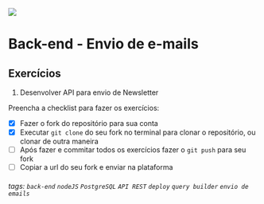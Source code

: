![](https://i.imgur.com/xG74tOh.png)

# Back-end - Envio de e-mails

## Exercícios

1.  Desenvolver API para envio de Newsletter

Preencha a checklist para fazer os exercícios:

- [x] Fazer o fork do repositório para sua conta
- [x] Executar `git clone` do seu fork no terminal para clonar o repositório, ou clonar de outra maneira
- [ ] Após fazer e commitar todos os exercícios fazer o `git push` para seu fork
- [ ] Copiar a url do seu fork e enviar na plataforma

###### tags: `back-end` `nodeJS` `PostgreSQL` `API REST` `deploy` `query builder` `envio de emails`
